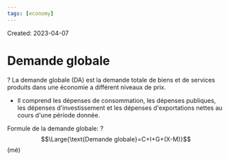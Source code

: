 ```yaml
---
tags: [economy] 
---
```

Created: 2023-04-07

# Demande globale
?
La demande globale (DA) est la demande totale de biens et de services produits dans une économie a différent niveaux de prix. 
- Il comprend les dépenses de consommation, les dépenses publiques, les dépenses d'investissement et les dépenses d'exportations nettes au cours d'une période donnée.

Formule de la demande globale:
?
$$\Large{\text{Demande globale}=C+I+G+(X-M)}$$
(mé)